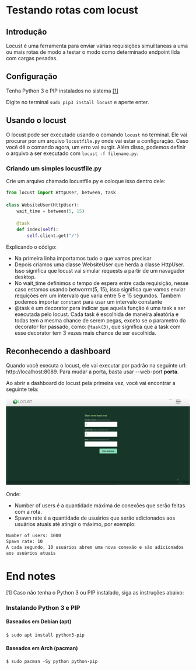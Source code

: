 # Testando rotas com locust

## Introdução
Locust é uma ferramenta para enviar várias requisições simuiltaneas a uma ou mais rotas de modo a testar o modo como determinado endpoint lida com cargas pesadas.

## Configuração
Tenha Python 3 e PIP instalados no sistema [[1]](#1)

Digite no terminal `sudo pip3 install locust` e aperte enter.

## Usando o locust
O locust pode ser executado usando o comando `locust` no terminal. Ele vai procurar por um arquivo `locustfile.py` onde vai estar a configuração. Caso você dê o comando agora, um erro vai surgir. Além disso, podemos definir o arquivo a ser executado com `locust -f filename.py`.

### Criando um simples locustfile.py
Crie um arquivo chamado locustfile.py e coloque isso dentro dele:
```py
from locust import HttpUser, between, task

class WebsiteUser(HttpUser):
    wait_time = between(5, 15)
    
    @task
    def index(self):
        self.client.get("/")
```

Explicando o código:
- Na primeira linha importamos tudo o que vamos precisar
- Depois criamos uma classe WebsiteUser que herda a classe HttpUser. Isso significa que locust vai simular requests a partir de um navagador desktop.
- No wait_time definimos o tempo de espera entre cada requisição, nesse caso estamos usando betworrm(5, 15), isso significa que vamos enviar requições em um intervalo que varia entre 5 e 15 segundos. Tambem podemos importar `constant` para usar um intervalo constante
- @task é um decorator para indicar que aquela função é uma task a ser executada pelo locust. Cada task é escolhida de maneira aleatória e todas tem a mesma chance de serem pegas, exceto se o parametro do decorator for passado, como: `@task(3)`, que significa que a task com esse decorator tem 3 vezes mais chance de ser escolhida.


## Reconhecendo a dashboard
Quando você executa o locust, ele vai executar por padrão na seguinte url: http://localhost:8089. Para mudar a porta, basta usar --web-port __porta__.

Ao abrir a dashboard do locust pela primeira vez, você vai encontrar a seguinte tela: 

![print da tela](https://raw.githubusercontent.com/kamuridesu/simpledoc/main/locust/media/locust-initial-screen.png)

Onde:
- Number of users é a quantidade máxima de conexões que serão feitas com a rota.
- Spawn rate é a quantidade de usuários que serão adicionados aos usuários atuais até atingir o máximo, por exemplo:

```
Number of users: 1000
Spawn rate: 10
A cada segundo, 10 usuários abrem uma nova conexão e são adicionados aos usuários atuais
```

# End notes
<a id="1">[1]</a>
Caso não tenha o Python 3 ou PIP instalado, siga as instruções abaixo:
### Instalando Python 3 e PIP
#### Baseados em Debian (apt)
`$ sudo apt install python3-pip`
#### Baseados em Arch (pacman)
`$ sudo pacman -Sy python python-pip`

